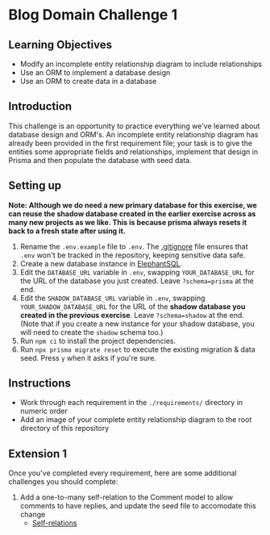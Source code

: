 # Blog Domain Challenge 1

## Learning Objectives

- Modify an incomplete entity relationship diagram to include relationships
- Use an ORM to implement a database design
- Use an ORM to create data in a database

## Introduction

This challenge is an opportunity to practice everything we've learned about database design and ORM's. An incomplete entity relationship diagram has already been provided in the first requirement file; your task is to give the entities some appropriate fields and relationships, implement that design in Prisma and then populate the database with seed data.

## Setting up

**Note: Although we do need a new primary database for this exercise, we can reuse the shadow database created in the earlier exercise across as many new projects as we like. This is because prisma always resets it back to a fresh state after using it.**

1. Rename the `.env.example` file to `.env`. The [.gitignore](./.gitignore) file ensures that `.env` won't be tracked in the repository, keeping sensitive data safe.
2. Create a new database instance in [ElephantSQL](https://www.elephantsql.com/).
3. Edit the `DATABASE_URL` variable in `.env`, swapping `YOUR_DATABASE_URL` for the URL of the database you just created. Leave `?schema=prisma` at the end.
4. Edit the `SHADOW_DATABASE_URL` variable in `.env`, swapping `YOUR_SHADOW_DATABASE_URL` for the URL of the **shadow database you created in the previous exercise**. Leave `?schema=shadow` at the end. (Note that if you create a new instance for your shadow database, you will need to create the `shadow` schema too.)
6. Run `npm ci` to install the project dependencies.
7. Run `npx prisma migrate reset` to execute the existing migration & data seed. Press `y` when it asks if you're sure.

## Instructions
- Work through each requirement in the `./requirements/` directory in numeric order
- Add an image of your complete entity relationship diagram to the root directory of this repository

## Extension 1

Once you've completed every requirement, here are some additional challenges you should complete:

1. Add a one-to-many self-relation to the Comment model to allow comments to have replies, and update the seed file to accomodate this change
    - [Self-relations](https://www.prisma.io/docs/concepts/components/prisma-schema/relations/self-relations#one-to-many-self-relations)
